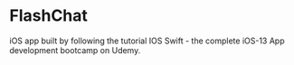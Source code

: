 # FlashChat
iOS app built by following the tutorial IOS Swift - the complete iOS-13 App development bootcamp on Udemy.
